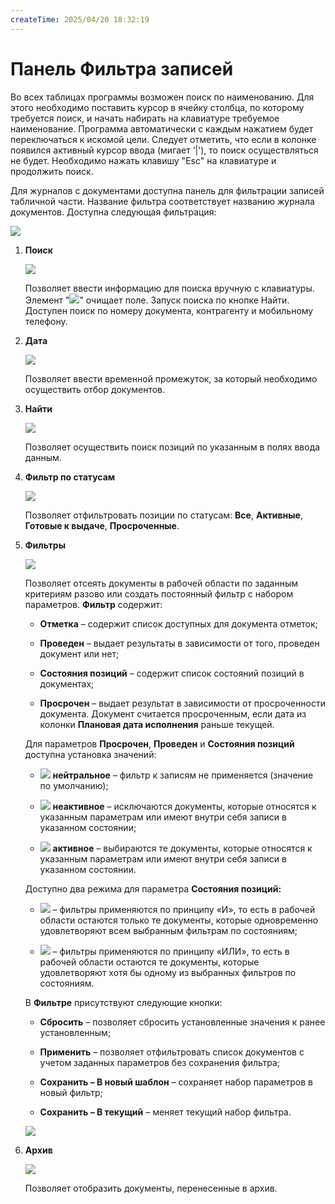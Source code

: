 ```yaml
---
createTime: 2025/04/20 18:32:19
---
```

# Панель Фильтра записей

Во всех таблицах программы возможен поиск по наименованию. Для этого необходимо поставить курсор в ячейку столбца, по которому требуется поиск, и начать набирать на клавиатуре требуемое наименование. Программа автоматически с каждым нажатием будет переключаться к искомой цели. Следует отметить, что если в колонке появился активный курсор ввода (мигает ‘|'), то поиск осуществляться не будет. Необходимо нажать клавишу "Esc" на клавиатуре и продолжить поиск.

Для журналов с документами доступна панель для фильтрации записей табличной части. Название фильтра соответствует названию журнала документов. Доступна следующая фильтрация:

![](../../../assets/specification/Aspose.Words.83ab1c44-6b28-430a-a5f2-4d9e6ba1abd4.063.png)

1. **Поиск**

    ![](../../../assets/specification/Aspose.Words.83ab1c44-6b28-430a-a5f2-4d9e6ba1abd4.064.png)

    Позволяет ввести информацию для поиска вручную с клавиатуры. Элемент "![](../../../assets/specification/Aspose.Words.83ab1c44-6b28-430a-a5f2-4d9e6ba1abd4.065.png)" очищает поле. Запуск поиска по кнопке Найти. Доступен поиск по номеру документа, контрагенту и мобильному телефону.

2. **Дата**

    ![](../../../assets/specification/Aspose.Words.83ab1c44-6b28-430a-a5f2-4d9e6ba1abd4.066.png)

    Позволяет ввести временной промежуток, за который необходимо осуществить отбор документов.

3. **Найти**

    ![](../../../assets/specification/Aspose.Words.83ab1c44-6b28-430a-a5f2-4d9e6ba1abd4.067.png)

    Позволяет осуществить поиск позиций по указанным в полях ввода данным.

4. **Фильтр по статусам**

    ![](../../../assets/specification/Aspose.Words.83ab1c44-6b28-430a-a5f2-4d9e6ba1abd4.068.png)

    Позволяет отфильтровать позиции по статусам: **Все**, **Активные**, **Готовые к выдаче**, **Просроченные**.

5. **Фильтры**

    ![](../../../assets/specification/Aspose.Words.83ab1c44-6b28-430a-a5f2-4d9e6ba1abd4.069.png)

    Позволяет отсеять документы в рабочей области по заданным критериям разово или создать постоянный фильтр с набором параметров. **Фильтр** содержит:

    - **Отметка** – содержит список доступных для документа отметок;

    - **Проведен** – выдает результаты в зависимости от того, проведен документ или нет;

    - **Состояния позиций** – содержит список состояний позиций в документах;

    - **Просрочен** – выдает результат в зависимости от просроченности документа. Документ считается просроченным, если дата из колонки **Плановая дата исполнения** раньше текущей.

    Для параметров **Просрочен**, **Проведен** и **Состояния позиций** доступна установка значений:

    - ![](../../../assets/specification/Aspose.Words.83ab1c44-6b28-430a-a5f2-4d9e6ba1abd4.070.png) **нейтральное** – фильтр к записям не применяется (значение по умолчанию);

    - ![](../../../assets/specification/Aspose.Words.83ab1c44-6b28-430a-a5f2-4d9e6ba1abd4.071.png) **неактивное** – исключаются документы, которые относятся к указанным параметрам или имеют внутри себя записи в указанном состоянии;

    - ![](../../../assets/specification/Aspose.Words.83ab1c44-6b28-430a-a5f2-4d9e6ba1abd4.072.png) **активное** – выбираются те документы, которые относятся к указанным параметрам или имеют внутри себя записи в указанном состоянии.

    Доступно два режима для параметра **Состояния позиций:**

    - ![](../../../assets/specification/Aspose.Words.83ab1c44-6b28-430a-a5f2-4d9e6ba1abd4.073.png) – фильтры применяются по принципу «И», то есть в рабочей области остаются только те документы, которые одновременно удовлетворяют всем выбранным фильтрам по состояниям;

    - ![](../../../assets/specification/Aspose.Words.83ab1c44-6b28-430a-a5f2-4d9e6ba1abd4.074.png) – фильтры применяются по принципу «ИЛИ», то есть в рабочей области остаются те документы, которые удовлетворяют хотя бы одному из выбранных фильтров по состояниям.

    В **Фильтре** присутствуют следующие кнопки:

    - **Сбросить** – позволяет сбросить установленные значения к ранее установленным;

    - **Применить** – позволяет отфильтровать список документов с учетом заданных параметров без сохранения фильтра;

    - **Сохранить – В новый шаблон** – сохраняет набор параметров в новый фильтр;

    - **Сохранить – В текущий** – меняет текущий набор фильтра.

    ![](../../../assets/specification/Aspose.Words.83ab1c44-6b28-430a-a5f2-4d9e6ba1abd4.075.png)

6. **Архив**

    ![](../../../assets/specification/Aspose.Words.83ab1c44-6b28-430a-a5f2-4d9e6ba1abd4.076.png)

    Позволяет отобразить документы, перенесенные в архив.